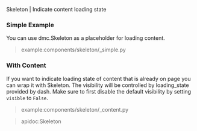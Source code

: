 Skeleton | Indicate content loading state

### Simple Example

You can use dmc.Skeleton as a placeholder for loading content.

> example:components/skeleton/_simple.py

### With Content

If you want to indicate loading state of content that is already on page you can wrap it with Skeleton. The visibility
will be controlled by loading_state provided by dash. Make sure to first disable the default visibility by
setting `visible` to `False`.

> example:components/skeleton/_content.py

> apidoc:Skeleton
